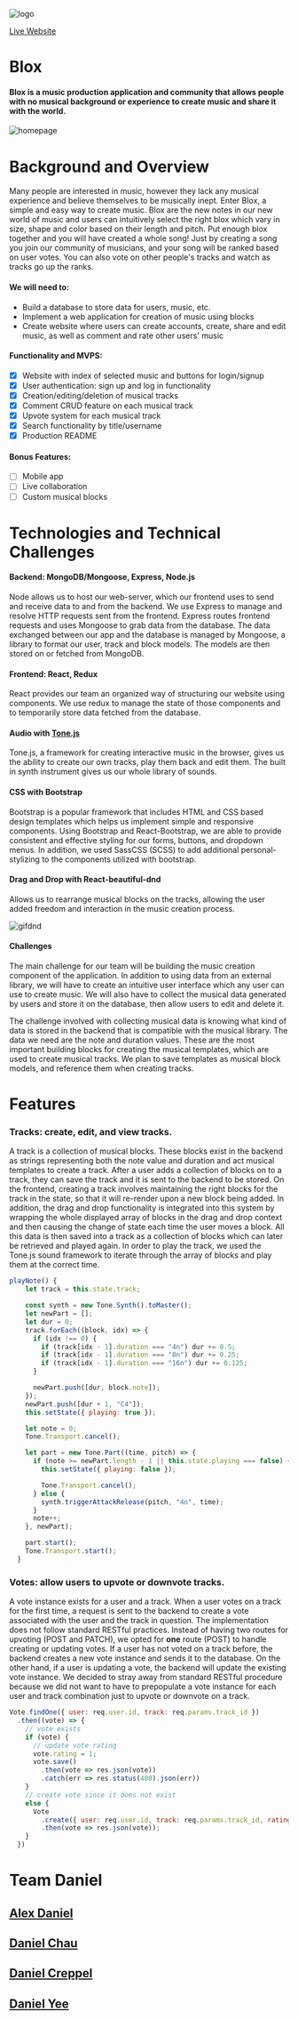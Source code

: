 ![logo](https://raw.githubusercontent.com/danjamesyee/MERNblocks/master/logoblox.gif)

[Live Website](https://morning-plains-24273.herokuapp.com/#/)

# Blox

#### Blox is a music production application and community that allows people with no musical background or experience to create music and share it with the world.

![homepage](https://raw.githubusercontent.com/danjamesyee/MERNblocks/master/homepage.png)

# Background and Overview

Many people are interested in music, however they lack any musical experience and believe themselves to be musically inept. Enter Blox, a simple and easy way to create music. Blox are the new notes in our new world of music and users can intuitively select the right blox which vary in size, shape and color based on their length and pitch. Put enough blox together and you will have created a whole song! Just by creating a song you join our community of musicians, and your song will be ranked based on user votes. You can also vote on other people's tracks and watch as tracks go up the ranks. 

#### We will need to:

- Build a database to store data for users, music, etc.
- Implement a web application for creation of music using blocks
- Create website where users can create accounts, create, share and edit music, as well as comment and rate other users' music

#### Functionality and MVPS:

- [x] Website with index of selected music and buttons for login/signup
- [x] User authentication: sign up and log in functionality
- [x] Creation/editing/deletion of musical tracks
- [x] Comment CRUD feature on each musical track
- [x] Upvote system for each musical track
- [x] Search functionality by title/username
- [x] Production README

#### Bonus Features:

- [ ] Mobile app
- [ ] Live collaboration
- [ ] Custom musical blocks

# Technologies and Technical Challenges

#### Backend: MongoDB/Mongoose, Express, Node.js

Node allows us to host our web-server, which our frontend uses to send and receive data to and from the backend. We use Express to manage and resolve HTTP requests sent from the frontend. Express routes frontend requests and uses Mongoose to grab data from the database. The data exchanged between our app and the database is managed by Mongoose, a library to format our user, track and block models. The models are then stored on or fetched from MongoDB.

#### Frontend: React, Redux

React provides our team an organized way of structuring our website using components. We use redux to manage the state of those components and to temporarily store data fetched from the database.

#### Audio with [Tone.js](https://tonejs.github.io/)

Tone.js, a framework for creating interactive music in the browser, gives us the ability to create our own tracks, play them back and edit them. The built in synth instrument gives us our whole library of sounds.

#### CSS with Bootstrap

Bootstrap is a popular framework that includes HTML and CSS based design templates which helps us implement simple and responsive components. Using Bootstrap and React-Bootstrap, we are able to provide consistent and effective styling for our forms, buttons, and dropdown menus. In addition, we used SassCSS (SCSS) to add additional personal-stylizing to the components utilized with bootstrap.

#### Drag and Drop with React-beautiful-dnd

Allows us to rearrange musical blocks on the tracks, allowing the user added freedom and interaction in the music creation process.


![gifdnd](https://raw.githubusercontent.com/danjamesyee/MERNblocks/master/dragndrop.gif)

#### Challenges

The main challenge for our team will be building the music creation component of the application. In addition to using data from an external library, we will have to create an intuitive user interface which any user can use to create music. We will also have to collect the musical data generated by users and store it on the database, then allow users to edit and delete it.

The challenge involved with collecting musical data is knowing what kind of data is stored in the backend that is compatible with the musical library. The data we need are the note and duration values. These are the most important building blocks for creating the musical templates, which are used to create musical tracks. We plan to save templates as musical block models, and reference them when creating tracks.

# Features

### Tracks: create, edit, and view tracks.

A track is a collection of musical blocks. These blocks exist in the backend as strings representing both the note value and duration and act musical templates to create a track. After a user adds a collection of blocks on to a track, they can save the track and it is sent to the backend to be stored. On the frontend, creating a track involves maintaining the right blocks for the track in the state, so that it will re-render upon a new block being added. In addition, the drag and drop functionality is integrated into this system by wrapping the whole displayed array of blocks in the drag and drop context and then causing the change of state each time the user moves a block. All this data is then saved into a track as a collection of blocks which can later be retrieved and played again. In order to play the track, we used the Tone.js sound framework to iterate through the array of blocks and play them at the correct time. 

```Javascript
playNote() {
    let track = this.state.track;

    const synth = new Tone.Synth().toMaster();
    let newPart = [];
    let dur = 0;
    track.forEach((block, idx) => {
      if (idx !== 0) {
        if (track[idx - 1].duration === "4n") dur += 0.5;
        if (track[idx - 1].duration === "8n") dur += 0.25;
        if (track[idx - 1].duration === "16n") dur += 0.125;
      }

      newPart.push([dur, block.note]);
    });
    newPart.push([dur + 1, "C4"]);
    this.setState({ playing: true });

    let note = 0;
    Tone.Transport.cancel();

    let part = new Tone.Part((time, pitch) => {
      if (note >= newPart.length - 1 || this.state.playing === false) {
        this.setState({ playing: false });

        Tone.Transport.cancel();
      } else {
        synth.triggerAttackRelease(pitch, "4n", time);
      }
      note++;
    }, newPart);

    part.start();
    Tone.Transport.start();
  }

```



<!-- !YEE -->

### Votes: allow users to upvote or downvote tracks.

A vote instance exists for a user and a track. When a user votes on a track for the first time, a request is sent to the backend to create a vote associated with the user and the track in question. The implementation does not follow standard RESTful practices. Instead of having two routes for upvoting (POST and PATCH), we opted for **one** route (POST) to handle creating or updating votes. If a user has not voted on a track before, the backend creates a new vote instance and sends it to the database. On the other hand, if a user is updating a vote, the backend will update the existing vote instance. We decided to stray away from standard RESTful procedure because we did not want to have to prepopulate a vote instance for each user and track combination just to upvote or downvote on a track.

```Javascript
Vote.findOne({ user: req.user.id, track: req.params.track_id })
  .then((vote) => {
    // vote exists
    if (vote) {
      // update vote rating
      vote.rating = 1;
      vote.save()
        .then(vote => res.json(vote))
        .catch(err => res.status(400).json(err))
    }
    // create vote since it does not exist
    else {
      Vote
        .create({ user: req.user.id, track: req.params.track_id, rating: 1})
        .then(vote => res.json(vote));
    }
  })
```

# Team Daniel

## [Alex Daniel](https://github.com/alexbpbdroid)

## [Daniel Chau](https://github.com/danchau88)

## [Daniel Creppel](https://github.com/dancreppel)

## [Daniel Yee](https://github.com/danjamesyee)
